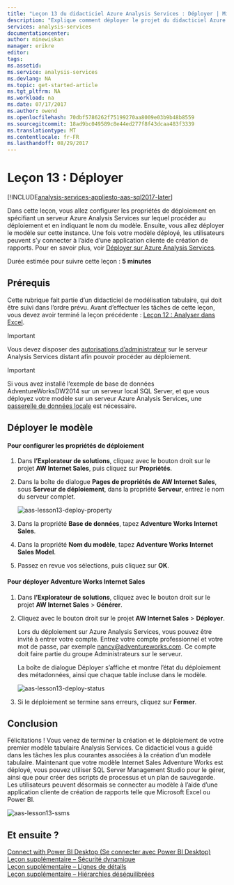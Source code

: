 ```yaml
---
title: "Leçon 13 du didacticiel Azure Analysis Services : Déployer | Microsoft Docs"
description: "Explique comment déployer le projet du didacticiel Azure Analysis Services."
services: analysis-services
documentationcenter: 
author: minewiskan
manager: erikre
editor: 
tags: 
ms.assetid: 
ms.service: analysis-services
ms.devlang: NA
ms.topic: get-started-article
ms.tgt_pltfrm: NA
ms.workload: na
ms.date: 07/17/2017
ms.author: owend
ms.openlocfilehash: 70dbf5786262f75199270aa8009e03b9b48b8559
ms.sourcegitcommit: 18ad9bc049589c8e44ed277f8f43dcaa483f3339
ms.translationtype: MT
ms.contentlocale: fr-FR
ms.lasthandoff: 08/29/2017
---
```

# <a name="lesson-13-deploy"></a>Leçon 13 : Déployer

[!INCLUDE[analysis-services-appliesto-aas-sql2017-later](../../../includes/analysis-services-appliesto-aas-sql2017-later.md)]

Dans cette leçon, vous allez configurer les propriétés de déploiement en spécifiant un serveur Azure Analysis Services sur lequel procéder au déploiement et en indiquant le nom du modèle. Ensuite, vous allez déployer le modèle sur cette instance. Une fois votre modèle déployé, les utilisateurs peuvent s’y connecter à l’aide d’une application cliente de création de rapports. Pour en savoir plus, voir [Déployer sur Azure Analysis Services](https://docs.microsoft.com/azure/analysis-services/analysis-services-deploy).  
  
Durée estimée pour suivre cette leçon : **5 minutes**  
  
## <a name="prerequisites"></a>Prérequis  
Cette rubrique fait partie d’un didacticiel de modélisation tabulaire, qui doit être suivi dans l’ordre prévu. Avant d’effectuer les tâches de cette leçon, vous devez avoir terminé la leçon précédente : [Leçon 12 : Analyser dans Excel](../tutorials/aas-lesson-12-analyze-in-excel.md).  

> [!IMPORTANT]  
> Vous devez disposer des [autorisations d’administrateur](../analysis-services-server-admins.md) sur le serveur Analysis Services distant afin pouvoir procéder au déploiement.  

> [!IMPORTANT]  
> Si vous avez installé l’exemple de base de données AdventureWorksDW2014 sur un serveur local SQL Server, et que vous déployez votre modèle sur un serveur Azure Analysis Services, une [passerelle de données locale](../analysis-services-gateway.md) est nécessaire.
  
## <a name="deploy-the-model"></a>Déployer le modèle  
  
#### <a name="to-configure-deployment-properties"></a>Pour configurer les propriétés de déploiement  

  
1.  Dans **l’Explorateur de solutions**, cliquez avec le bouton droit sur le projet **AW Internet Sales**, puis cliquez sur **Propriétés**.  
  
2.  Dans la boîte de dialogue **Pages de propriétés de AW Internet Sales**, sous **Serveur de déploiement**, dans la propriété **Serveur**, entrez le nom du serveur complet.  

    ![aas-lesson13-deploy-property](../tutorials/media/aas-lesson13-deploy-property.png)
  
3.  Dans la propriété **Base de données**, tapez **Adventure Works Internet Sales**.  
  
4.  Dans la propriété **Nom du modèle**, tapez **Adventure Works Internet Sales Model**.  
  
5.  Passez en revue vos sélections, puis cliquez sur **OK**.  
  
#### <a name="to-deploy-the-adventure-works-internet-sales"></a>Pour déployer Adventure Works Internet Sales
  
1.  Dans **l’Explorateur de solutions**, cliquez avec le bouton droit sur le projet **AW Internet Sales** > **Générer**.  

2.  Cliquez avec le bouton droit sur le projet **AW Internet Sales** > **Déployer**.

    Lors du déploiement sur Azure Analysis Services, vous pouvez être invité à entrer votre compte. Entrez votre compte professionnel et votre mot de passe, par exemple nancy@adventureworks.com. Ce compte doit faire partie du groupe Administrateurs sur le serveur.
  
    La boîte de dialogue Déployer s’affiche et montre l’état du déploiement des métadonnées, ainsi que chaque table incluse dans le modèle.  
    
    ![aas-lesson13-deploy-status](../tutorials/media/aas-lesson13-deploy-status.png)
  
3. Si le déploiement se termine sans erreurs, cliquez sur **Fermer**.  
  
## <a name="conclusion"></a>Conclusion  
Félicitations ! Vous venez de terminer la création et le déploiement de votre premier modèle tabulaire Analysis Services. Ce didacticiel vous a guidé dans les tâches les plus courantes associées à la création d’un modèle tabulaire. Maintenant que votre modèle Internet Sales Adventure Works est déployé, vous pouvez utiliser SQL Server Management Studio pour le gérer, ainsi que pour créer des scripts de processus et un plan de sauvegarde. Les utilisateurs peuvent désormais se connecter au modèle à l’aide d’une application cliente de création de rapports telle que Microsoft Excel ou Power BI.  

![aas-lesson13-ssms](../tutorials/media/aas-lesson13-ssms.png)
  
  
  
## <a name="whats-next"></a>Et ensuite ?
[Connect with Power BI Desktop (Se connecter avec Power BI Desktop)](../analysis-services-connect-pbi.md)   
[Leçon supplémentaire – Sécurité dynamique](../tutorials/aas-supplemental-lesson-dynamic-security.md)   
[Leçon supplémentaire – Lignes de détails](../tutorials/aas-supplemental-lesson-detail-rows.md)   
[Leçon supplémentaire – Hiérarchies déséquilibrées](../tutorials/aas-supplemental-lesson-ragged-hierarchies.md)   
